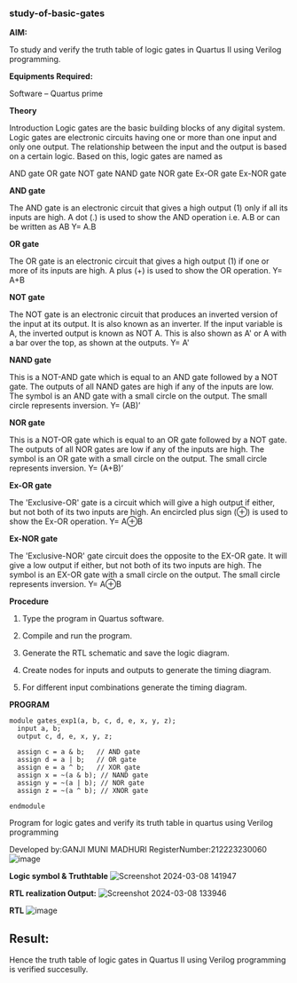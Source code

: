 ### study-of-basic-gates

**AIM:** 

To study and verify the truth table of logic gates in Quartus II using Verilog programming.

**Equipments Required:**

Software – Quartus prime 

**Theory**

Introduction Logic gates are the basic building blocks of any digital system. Logic gates are electronic circuits having one or more than one input and only one output. The relationship between the input and the output is based on a certain logic. Based on this, logic gates are named as

AND gate OR gate NOT gate NAND gate NOR gate Ex-OR gate Ex-NOR gate

**AND gate**

The AND gate is an electronic circuit that gives a high output (1) only if all its inputs are high. A dot (.) is used to show the AND operation i.e. A.B or can be written as AB
Y= A.B

**OR gate** 

The OR gate is an electronic circuit that gives a high output (1) if one or more of its inputs are high. A plus (+) is used to show the OR operation.
Y= A+B

**NOT gate**

The NOT gate is an electronic circuit that produces an inverted version of the input at its output. It is also known as an inverter. If the input variable is A, the inverted output is known as NOT A. This is also shown as A' or A with a bar over the top, as shown at the outputs.
Y= A'

**NAND gate**

This is a NOT-AND gate which is equal to an AND gate followed by a NOT gate. The outputs of all NAND gates are high if any of the inputs are low. The symbol is an AND gate with a small circle on the output. The small circle represents inversion.
Y= (AB)’

**NOR gate**

This is a NOT-OR gate which is equal to an OR gate followed by a NOT gate. The outputs of all NOR gates are low if any of the inputs are high. The symbol is an OR gate with a small circle on the output. The small circle represents inversion.
Y= (A+B)’

**Ex-OR gate**

The 'Exclusive-OR' gate is a circuit which will give a high output if either, but not both of its two inputs are high. An encircled plus sign (⊕) is used to show the Ex-OR operation.
Y= A⊕B

**Ex-NOR gate**

The 'Exclusive-NOR' gate circuit does the opposite to the EX-OR gate. It will give a low output if either, but not both of its two inputs are high. The symbol is an EX-OR gate with a small circle on the output. The small circle represents inversion.
Y= A⊕B

**Procedure** 

1.	Type the program in Quartus software.

2.	Compile and run the program.

3.	Generate the RTL schematic and save the logic diagram.

4.	Create nodes for inputs and outputs to generate the timing diagram.

5.	For different input combinations generate the timing diagram.


**PROGRAM**
```
module gates_exp1(a, b, c, d, e, x, y, z);
  input a, b;
  output c, d, e, x, y, z;

  assign c = a & b;   // AND gate
  assign d = a | b;   // OR gate
  assign e = a ^ b;   // XOR gate
  assign x = ~(a & b); // NAND gate
  assign y = ~(a | b); // NOR gate
  assign z = ~(a ^ b); // XNOR gate

endmodule
```

Program for logic gates and verify its truth table in quartus using Verilog programming

  Developed by:GANJI MUNI MADHURI 
  RegisterNumber:212223230060 
 ![image](https://github.com/Munimadhuriganji/study-of-basic-gates/assets/138849444/5dc127ca-8843-4e21-8e8a-a6353a1edfcd)

 
**Logic symbol & Truthtable**
![Screenshot 2024-03-08 141947](https://github.com/Munimadhuriganji/study-of-basic-gates/assets/138849444/dda50200-1524-4b21-9a9c-c6f287e54a17)

**RTL realization Output:** 
![Screenshot 2024-03-08 133946](https://github.com/Munimadhuriganji/study-of-basic-gates/assets/138849444/ea62c699-3bb7-4509-8f34-112cda9a22ef)

**RTL**
![image](https://github.com/Munimadhuriganji/study-of-basic-gates/assets/138849444/aed6a5eb-9ddf-4e7c-9f6b-bc2d1621634f)


## Result:
Hence the truth table of logic gates in Quartus II using Verilog programming is verified succesully.

